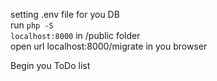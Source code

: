 setting .env file for you DB <br>
run <code>php -S localhost:8000</code> in /public folder <br>
open url localhost:8000/migrate in you browser <br>

Begin you ToDo list
